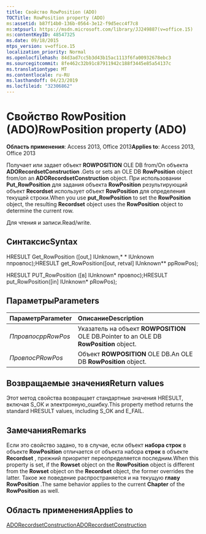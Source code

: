 ```yaml
---
title: Свойство RowPosition (ADO)
TOCTitle: RowPosition property (ADO)
ms:assetid: b87f14b0-136b-0564-3e12-f9d5ecc4f7c8
ms:mtpsurl: https://msdn.microsoft.com/library/JJ249887(v=office.15)
ms:contentKeyID: 48547325
ms.date: 09/18/2015
mtps_version: v=office.15
localization_priority: Normal
ms.openlocfilehash: 84d3ad7cc5b3d43b15ac1113f6fa00932678ebc3
ms.sourcegitcommit: 8fe462c32b91c87911942c188f3445e85a54137c
ms.translationtype: MT
ms.contentlocale: ru-RU
ms.lasthandoff: 04/23/2019
ms.locfileid: "32306862"
---
```

# <a name="rowposition-property-ado"></a><span data-ttu-id="33257-102">Свойство RowPosition (ADO)</span><span class="sxs-lookup"><span data-stu-id="33257-102">RowPosition property (ADO)</span></span>

<span data-ttu-id="33257-103">**Область применения**: Access 2013, Office 2013</span><span class="sxs-lookup"><span data-stu-id="33257-103">**Applies to**: Access 2013, Office 2013</span></span>

<span data-ttu-id="33257-104">Получает или задает объект **ROWPOSITION** OLE DB from/On объекта **ADORecordsetConstruction** .</span><span class="sxs-lookup"><span data-stu-id="33257-104">Gets or sets an OLE DB **RowPosition** object from/on an **ADORecordsetConstruction** object.</span></span> <span data-ttu-id="33257-105">При использовании **Put\_RowPosition** для задания объекта **RowPosition** результирующий объект **Recordset** использует объект **RowPosition** для определения текущей строки.</span><span class="sxs-lookup"><span data-stu-id="33257-105">When you use **put\_RowPosition** to set the **RowPosition** object, the resulting **Recordset** object uses the **RowPosition** object to determine the current row.</span></span>

<span data-ttu-id="33257-106">Для чтения и записи.</span><span class="sxs-lookup"><span data-stu-id="33257-106">Read/write.</span></span>

## <a name="syntax"></a><span data-ttu-id="33257-107">Синтаксис</span><span class="sxs-lookup"><span data-stu-id="33257-107">Syntax</span></span>

<span data-ttu-id="33257-108">HRESULT Get\_RowPosition (\[out,\] IUnknown,\* \* IUnknown ппровпос);</span><span class="sxs-lookup"><span data-stu-id="33257-108">HRESULT get\_RowPosition(\[out, retval\] IUnknown\*\* ppRowPos);</span></span>

<span data-ttu-id="33257-109">HRESULT PUT\_RowPosition (\[в\] IUnknown\* провпос);</span><span class="sxs-lookup"><span data-stu-id="33257-109">HRESULT put\_RowPosition(\[in\] IUnknown\* pRowPos);</span></span>

## <a name="parameters"></a><span data-ttu-id="33257-110">Параметры</span><span class="sxs-lookup"><span data-stu-id="33257-110">Parameters</span></span>

|<span data-ttu-id="33257-111">Параметр</span><span class="sxs-lookup"><span data-stu-id="33257-111">Parameter</span></span>|<span data-ttu-id="33257-112">Описание</span><span class="sxs-lookup"><span data-stu-id="33257-112">Description</span></span>|
|:--------|:----------|
|<span data-ttu-id="33257-113">*Ппровпос*</span><span class="sxs-lookup"><span data-stu-id="33257-113">*ppRowPos*</span></span> |<span data-ttu-id="33257-114">Указатель на объект **ROWPOSITION** OLE DB.</span><span class="sxs-lookup"><span data-stu-id="33257-114">Pointer to an OLE DB **RowPosition** object.</span></span>|
|<span data-ttu-id="33257-115">*Провпос*</span><span class="sxs-lookup"><span data-stu-id="33257-115">*PRowPos*</span></span> |<span data-ttu-id="33257-116">Объект **ROWPOSITION** OLE DB.</span><span class="sxs-lookup"><span data-stu-id="33257-116">An OLE DB **RowPosition** object.</span></span>|

## <a name="return-values"></a><span data-ttu-id="33257-117">Возвращаемые значения</span><span class="sxs-lookup"><span data-stu-id="33257-117">Return values</span></span>

<span data-ttu-id="33257-118">Этот метод свойства возвращает стандартные значения HRESULT, включая S\_ОК и электронную\_ошибку.</span><span class="sxs-lookup"><span data-stu-id="33257-118">This property method returns the standard HRESULT values, including S\_OK and E\_FAIL.</span></span>

## <a name="remarks"></a><span data-ttu-id="33257-119">Замечания</span><span class="sxs-lookup"><span data-stu-id="33257-119">Remarks</span></span>

<span data-ttu-id="33257-120">Если это свойство задано, то в случае, если объект **набора строк** в объекте **RowPosition** отличается от объекта набора **строк** в объекте **Recordset** , прежний приоритет переопределяется последним.</span><span class="sxs-lookup"><span data-stu-id="33257-120">When this property is set, if the **Rowset** object on the **RowPosition** object is different from the **Rowset** object on the **Recordset** object, the former overrides the latter.</span></span> <span data-ttu-id="33257-121">Такое же поведение распространяется и на текущую **главу** **RowPosition** .</span><span class="sxs-lookup"><span data-stu-id="33257-121">The same behavior applies to the current **Chapter** of the **RowPosition** as well.</span></span>

## <a name="applies-to"></a><span data-ttu-id="33257-122">Область применения</span><span class="sxs-lookup"><span data-stu-id="33257-122">Applies to</span></span>

[<span data-ttu-id="33257-123">ADORecordsetConstruction</span><span class="sxs-lookup"><span data-stu-id="33257-123">ADORecordsetConstruction</span></span>](adorecordsetconstruction-interface-ado.md)

